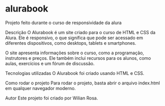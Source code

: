 # alurabook
Projeto feito durante o curso de responsividade da alura

Descrição
O Alurabook é um site criado para o curso de HTML e CSS da Alura. Ele é responsivo, o que significa que pode ser acessado em diferentes dispositivos, como desktops, tablets e smartphones.

O site apresenta informações sobre o curso, como a programação, instrutores e preços. Ele também inclui recursos para os alunos, como aulas, exercícios e um fórum de discussão.

Tecnologias utilizadas
O Alurabook foi criado usando HTML e CSS.

Como rodar o projeto
Para rodar o projeto, basta abrir o arquivo index.html em qualquer navegador moderno.

Autor
Este projeto foi criado por Wilian Rosa.

